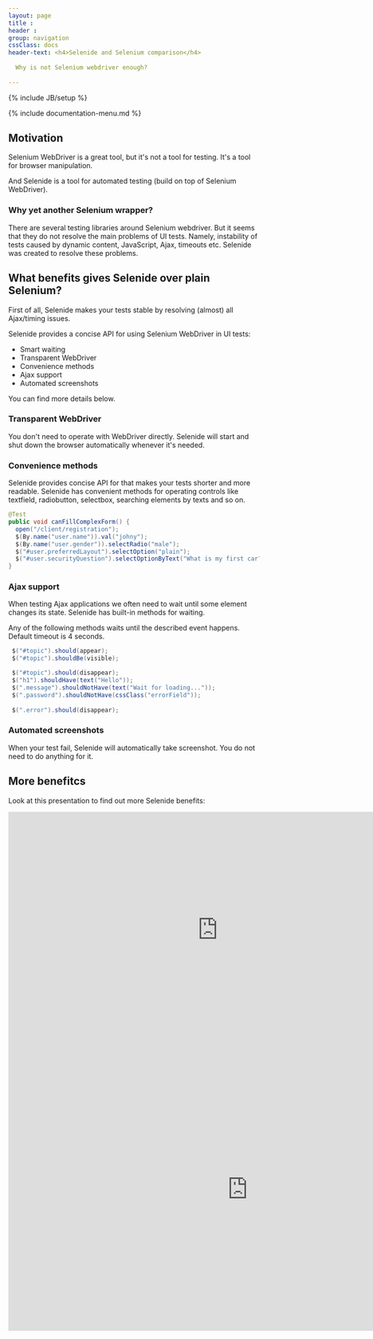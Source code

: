 ```yaml
---
layout: page
title :
header : 
group: navigation
cssClass: docs
header-text: <h4>Selenide and Selenium comparison</h4>
  
  Why is not Selenium webdriver enough?
  
---
```

{% include JB/setup %}

{% include documentation-menu.md %}

## Motivation

Selenium WebDriver is a great tool, but it's not a tool for testing. It's a tool for browser manipulation. 

And Selenide is a tool for automated testing (build on top of Selenium WebDriver). 

### Why yet another Selenium wrapper?

There are several testing libraries around Selenium webdriver. But it seems that they do not resolve the main problems of UI tests. 
Namely, instability of tests caused by dynamic content, JavaScript, Ajax, timeouts etc. Selenide was created to resolve these problems.


## What benefits gives Selenide over plain Selenium?

First of all, Selenide makes your tests stable by resolving (almost) all Ajax/timing issues.

Selenide provides a concise API for using Selenium WebDriver in UI tests:

* Smart waiting
* Transparent WebDriver
* Convenience methods
* Ajax support
* Automated screenshots

You can find more details below.

### Transparent WebDriver
You don't need to operate with WebDriver directly.
Selenide will start and shut down the browser automatically whenever it's needed.

### Convenience methods
Selenide provides concise API for that makes your tests shorter and more readable. 
Selenide has convenient methods for operating controls like textfield, radiobutton, selectbox, searching elements by texts and so on.

```java
@Test
public void canFillComplexForm() {
  open("/client/registration");
  $(By.name("user.name")).val("johny");
  $(By.name("user.gender")).selectRadio("male");
  $("#user.preferredLayout").selectOption("plain");
  $("#user.securityQuestion").selectOptionByText("What is my first car?");
}
```

### Ajax support
When testing Ajax applications we often need to wait until some element changes its state. Selenide has built-in methods for waiting.

Any of the following methods waits until the described event happens. Default timeout is 4 seconds.

```java
 $("#topic").should(appear);
 $("#topic").shouldBe(visible);

 $("#topic").should(disappear);
 $("h1").shouldHave(text("Hello"));
 $(".message").shouldNotHave(text("Wait for loading..."));
 $(".password").shouldNotHave(cssClass("errorField"));
 
 $(".error").should(disappear);
```

### Automated screenshots

When your test fail, Selenide will automatically take screenshot. You do not need to do anything for it. 

## More benefitcs

Look at this presentation to find out more Selenide benefits:

<div class="wrapper-content center">
<iframe width="840" height="473" src="https://www.youtube.com/embed/fR8CyLcxBZ0" frameborder="0" allowfullscreen></iframe>
</div>

<div class="wrapper-content center">
<iframe src="https://docs.google.com/presentation/d/1ZksjuL2vPN_pkhMuon0HH4gm7KNmjU50pByRRGzgVko/embed?start=false&loop=false&delayms=3000" frameborder="0" width="960" height="569" allowfullscreen="true" mozallowfullscreen="true" webkitallowfullscreen="true"></iframe>
</div>

<br/>

